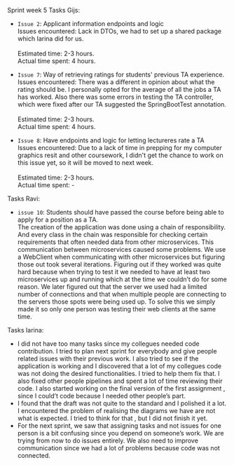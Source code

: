 Sprint week 5
Tasks Gijs:
- `Issue 2`: Applicant information endpoints and logic <br />
	Issues encountered: Lack in DTOs, we had to set up a shared package which Iarina did for us.<br />
	<br />
	Estimated time: 2-3 hours.<br />
	Actual time spent: 4 hours. <br />
	
- `Issue 7`: Way of retrieving ratings for students' previous TA experience. <br />
	Issues encountered: There was a different in opinion about what the rating should be. I personally opted for the average of all the jobs a TA has worked. Also there was some errors in testing the TA controller, which were fixed after our TA suggested the SpringBootTest annotation.<br />
	<br />
	Estimated time: 2-3 hours.<br />
	Actual time spent: 4 hours. <br />
	
- `Issue 8`:  Have endpoints and logic for letting lectureres rate a TA<br />
	Issues encountered: Due to a lack of time in prepping for my computer graphics resit and other coursework, I didn't get the chance to work on this issue yet, so it will be moved to next week.<br />
	<br />
	Estimated time: 2-3 hours.<br />
	Actual time spent: -

Tasks Ravi:<br />
-	`issue 10`: Students should have passed the course before being able to apply for a position as a TA.<br /> 
The creation of the application was done using a chain of responsibility. And every class in the chain was responsible for checking certain requirements that often needed data from other microservices. This communication between microservices caused some problems.  We use a WebClient when communicating with other microservices but figuring those out took several iterations. Figuring out if they worked was quite hard because when trying to test it we needed to have at least two microservices up and running which at the time we couldn’t do for some reason. We later figured out that the server we used had a limited number of connections and that when multiple people are connecting to the servers those spots were being used up. To solve this we simply made it so only one person was testing their web clients at the same time.

Tasks Iarina:<br />
- I did not have too many tasks since my collegues needed code contribution. I tried to plan next sprint for everybody and give people related issues with their previous work. I also tried to see if the application is working and I discovered that a lot of my collegues code was not doing the desired functionalities. I tried to help them fix that. I also fixed other people pipelines and spent a lot of time reviewing their code. I also started working on the final version of the first assignment , since I could’t code because I needed other people’s part.
- I found that the draft was not quite to the standard and I polished it a lot. I encountered the problem of realising the diagrams we have are not what is expected. I tried to think for that , but I did not finish it yet.
- For the next sprint, we saw that assigning tasks and not issues for one person is a bit confusing since you depend on someone’s work. We are trying from now to do issues entirely. We also need to improve communication since we had a lot of problems because code was not connected.
